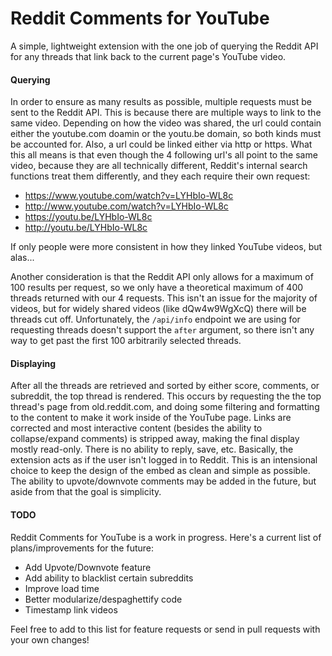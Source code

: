 # Reddit Comments for YouTube

A simple, lightweight extension with the one job of querying the Reddit API for any threads that link back to the current page's YouTube video.

#### Querying

In order to ensure as many results as possible, multiple requests must be sent to the Reddit API. This is because there are multiple ways to link to the same video. Depending on how the video was shared, the url could contain either the youtube.com doamin or the youtu.be domain, so both kinds must be accounted for. Also, a url could be linked either via http or https. What this all means is that even though the 4 following url's all point to the same video, because they are all technically different, Reddit's internal search functions treat them differently, and they each require their own request:

- https://www.youtube.com/watch?v=LYHbIo-WL8c
- http://www.youtube.com/watch?v=LYHbIo-WL8c
- https://youtu.be/LYHbIo-WL8c
- http://youtu.be/LYHbIo-WL8c

If only people were more consistent in how they linked YouTube videos, but alas...

Another consideration is that the Reddit API only allows for a maximum of 100 results per request, so we only have a theoretical maximum of 400 threads returned with our 4 requests. This isn't an issue for the majority of videos, but for widely shared videos (like dQw4w9WgXcQ) there will be threads cut off. Unfortunately, the `/api/info` endpoint we are using for requesting threads doesn't support the `after` argument, so there isn't any way to get past the first 100 arbitrarily selected threads.

#### Displaying

After all the threads are retrieved and sorted by either score, comments, or subreddit, the top thread is rendered. This occurs by requesting the the top thread's page from old.reddit.com, and doing some filtering and formatting to the content to make it work inside of the YouTube page. Links are corrected and most interactive content (besides the ability to collapse/expand comments) is stripped away, making the final display mostly read-only. There is no ability to reply, save, etc. Basically, the extension acts as if the user isn't logged in to Reddit. This is an intensional choice to keep the design of the embed as clean and simple as possible. The ability to upvote/downvote comments may be added in the future, but aside from that the goal is simplicity.

#### TODO

Reddit Comments for YouTube is a work in progress. Here's a current list of plans/improvements for the future:

- Add Upvote/Downvote feature
- Add ability to blacklist certain subreddits
- Improve load time
- Better modularize/despaghettify code
- Timestamp link videos

Feel free to add to this list for feature requests or send in pull requests with your own changes!
